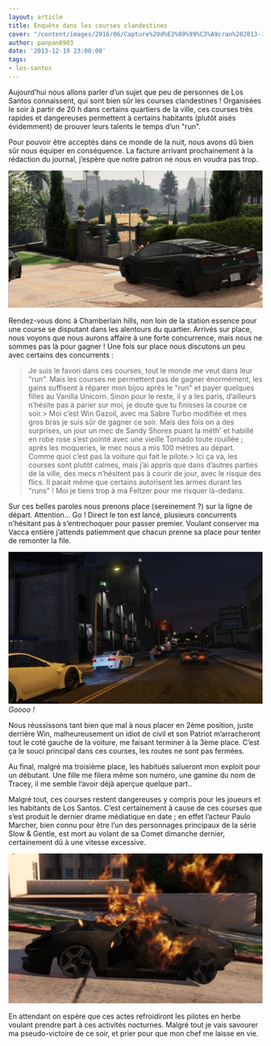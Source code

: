 ```yaml
---
layout: article
title: Enquête dans les courses clandestines
cover: "/content/images/2016/06/Capture%20d%E2%80%99%C3%A9cran%202013-12-17%20%C3%A0%2015.57.21.png"
author: panpan6903
date: '2013-12-19 23:00:00'
tags:
- los-santos
---
```


Aujourd’hui nous allons parler d’un sujet que peu de personnes de Los Santos connaissent, qui sont bien sûr les courses clandestines ! Organisées le soir à partir de 20 h dans certains quartiers de la ville, ces courses très rapides et dangereuses permettent à certains habitants (plutôt aisés évidemment) de prouver leurs talents le temps d’un "run".

Pour pouvoir être acceptés dans ce monde de la nuit, nous avons dû bien sûr nous équiper en conséquence. La facture arrivant prochainement à la rédaction du journal, j’espère que notre patron ne nous en voudra pas trop.

![](/content/images/2016/06/Capture%20d%E2%80%99%C3%A9cran%202013-12-18%20%C3%A0%2002.51.38.png)

Rendez-vous donc à Chamberlain hills, non loin de la station essence pour une course se disputant dans les alentours du quartier. Arrivés sur place, nous voyons que nous aurons affaire à une forte concurrence, mais nous ne sommes pas là pour gagner ! Une fois sur place nous discutons un peu avec certains des concurrents :

> Je suis le favori dans ces courses, tout le monde me veut dans leur "run". Mais les courses ne permettent pas de gagner énormément, les gains suffisent à réparer mon bijou après le "run" et payer quelques filles au Vanilla Unicorn. Sinon pour le reste, il y a les paris, d’ailleurs n’hésite pas à parier sur moi, je doute que tu finisses la course ce soir.\> Moi c’est Win Gazoil, avec ma Sabre Turbo modifiée et mes gros bras je suis sûr de gagner ce soir. Mais des fois on a des surprises, un jour un mec de Sandy Shores puant la méth' et habillé en robe rose s’est pointé avec une vieille Tornado toute rouillée ; après les moqueries, le mec nous a mis 100 mètres au départ. Comme quoi c’est pas la voiture qui fait le pilote.\> Ici ça va, les courses sont plutôt calmes, mais j’ai appris que dans d’autres parties de la ville, des mecs n’hésitent pas à courir de jour, avec le risque des flics. Il parait même que certains autorisent les armes durant les "runs" ! Moi je tiens trop à ma Feltzer pour me risquer là-dedans.

Sur ces belles paroles nous prenons place (sereinement ?) sur la ligne de départ. Attention... Go ! Direct le ton est lancé, plusieurs concurrents n’hésitant pas à s’entrechoquer pour passer premier. Voulant conserver ma Vacca entière j’attends patiemment que chacun prenne sa place pour tenter de remonter la file.

![Goooo !](/content/images/2016/06/Capture%20d%E2%80%99%C3%A9cran%202013-12-18%20%C3%A0%2002.52.08.png)
_Goooo !_

Nous réussissons tant bien que mal à nous placer en 2ème position, juste derrière Win, malheureusement un idiot de civil et son Patriot m’arracheront tout le coté gauche de la voiture, me faisant terminer à la 3ème place. C’est ça le souci principal dans ces courses, les routes ne sont pas fermées.

Au final, malgré ma troisième place, les habitués salueront mon exploit pour un débutant. Une fille me filera même son numéro, une gamine du nom de Tracey, il me semble l’avoir déjà aperçue quelque part..

Malgré tout, ces courses restent dangereuses y compris pour les joueurs et les habitants de Los Santos. C’est certainement à cause de ces courses que s’est produit le dernier drame médiatique en date ; en effet l’acteur Paulo Marcher, bien connu pour être l’un des personnages principaux de la série Slow & Gentle, est mort au volant de sa Comet dimanche dernier, certainement dû à une vitesse excessive.

![](/content/images/2016/06/Capture%20d%E2%80%99%C3%A9cran%202013-12-18%20%C3%A0%2002.52.54.png)

En attendant on espère que ces actes refroidiront les pilotes en herbe voulant prendre part à ces activités nocturnes. Malgré tout je vais savourer ma pseudo-victoire de ce soir, et prier pour que mon chef me laisse en vie.

<!--kg-card-end: markdown-->
